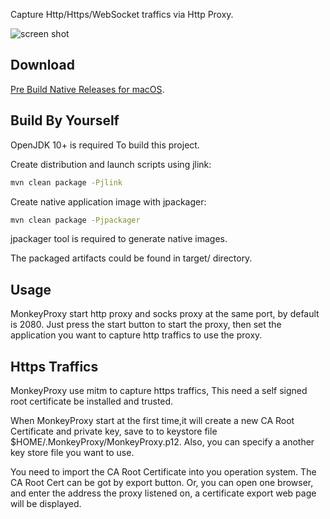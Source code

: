 
Capture Http/Https/WebSocket traffics via Http Proxy.

![screen shot](https://raw.githubusercontent.com/hsiafan/monkey-proxy/master/images/screenshot_800.png)

## Download
[Pre Build Native Releases for macOS](https://github.com/hsiafan/monkey-proxy/releases).

## Build By Yourself
OpenJDK 10+ is required To build this project.

Create distribution and launch scripts using jlink:

```sh
mvn clean package -Pjlink
```

Create native application image with jpackager:

```sh
mvn clean package -Pjpackager
```

jpackager tool is required to generate native images.

The packaged artifacts could be found in target/ directory.


## Usage

MonkeyProxy start http proxy and socks proxy at the same port, by default is 2080.
Just press the start button to start the proxy, then set the application you want to capture http traffics to use the proxy.


## Https Traffics
MonkeyProxy use mitm to capture https traffics, This need a self signed root certificate be installed and trusted.

When MonkeyProxy start at the first time,it will create a new CA Root Certificate and private key, save to to keystore file $HOME/.MonkeyProxy/MonkeyProxy.p12.
Also, you can specify a another key store file you want to use. 

You need to import the CA Root Certificate into you operation system. The CA Root Cert can be got by export button.
Or, you can open one browser, and enter the address the proxy listened on, a certificate export web page will be displayed.
